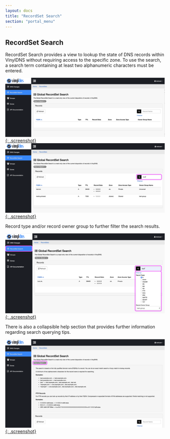 ```yaml
---
layout: docs
title: "RecordSet Search"
section: "portal_menu"
---
```


## RecordSet Search
RecordSet Search provides a view to lookup the state of DNS records within VinylDNS without requiring
access to the specific zone. To use the search, a search term containing at least two alphanumeric characters must
be entered.

[![RecordSet Search main page screenshot](../img/portal/recordset-search-main.png){: .screenshot}](../img/portal/recordset-search-main.png)
[![RecordSet Search name filter screenshot](../img/portal/recordset-search-name-filter.png){: .screenshot}](../img/portal/recordset-search-name-filter.png)

Record type and/or record owner group to further filter the search results.

[![RecordSet Search filters screenshot](../img/portal/recordset-search-filters.png){: .screenshot}](../img/portal/recordset-search-filters.png)

There is also a collapsible help section that provides further information regarding search querying tips.

[![RecordSet Search info screenshot](../img/portal/recordset-search-info.png){: .screenshot}](../img/portal/recordset-search-info.png)
